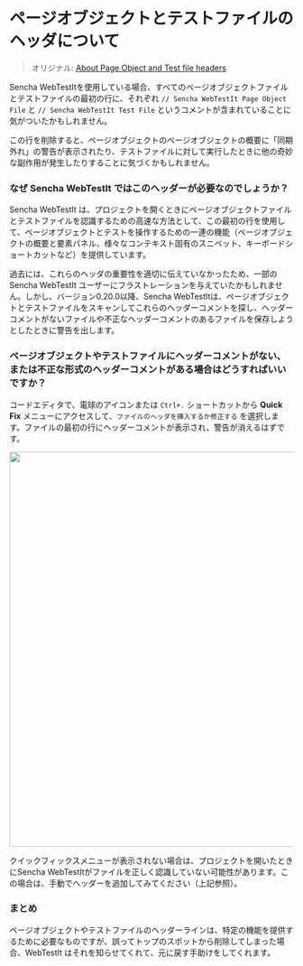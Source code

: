 # ページオブジェクトとテストファイルのヘッダについて

> オリジナル: [About Page Object and Test file headers](https://docs.sencha.com/webtestit/guides/advanced-topics/about-page-object-and-test-file-headers.html)

Sencha WebTestItを使用している場合、すべてのページオブジェクトファイルとテストファイルの最初の行に、それぞれ `// Sencha WebTestIt Page Object File` と `// Sencha WebTestIt Test File` というコメントが含まれていることに気がついたかもしれません。

この行を削除すると、ページオブジェクトのページオブジェクトの概要に「同期外れ」の警告が表示されたり、テストファイルに対して実行したときに他の奇妙な副作用が発生したりすることに気づくかもしれません。

### なぜ Sencha WebTestIt ではこのヘッダーが必要なのでしょうか？

Sencha WebTestIt は、プロジェクトを開くときにページオブジェクトファイルとテストファイルを認識するための高速な方法として、この最初の行を使用して、ページオブジェクトとテストを操作するための一連の機能（ページオブジェクトの概要と要素パネル、様々なコンテキスト固有のスニペット、キーボードショートカットなど）を提供しています。

過去には、これらのヘッダの重要性を適切に伝えていなかったため、一部の Sencha WebTestIt ユーザーにフラストレーションを与えていたかもしれません。しかし、バージョン0.20.0以降、Sencha WebTestItは、ページオブジェクトとテストファイルをスキャンしてこれらのヘッダーコメントを探し、ヘッダーコメントがないファイルや不正なヘッダーコメントのあるファイルを保存しようとしたときに警告を出します。

### ページオブジェクトやテストファイルにヘッダーコメントがない、または不正な形式のヘッダーコメントがある場合はどうすればいいですか？

コードエディタで、電球のアイコンまたは `Ctrl+.` ショートカットから **Quick Fix** メニューにアクセスして、`ファイルのヘッダを挿入するか修正する` を選択します。ファイルの最初の行にヘッダーコメントが表示され、警告が消えるはずです。

<img src="https://docs.sencha.com/webtestit/guides/images/headers-gif.gif" width="700px" />

クイックフィックスメニューが表示されない場合は、プロジェクトを開いたときにSencha WebTestItがファイルを正しく認識していない可能性があります。この場合は、手動でヘッダーを追加してみてください（上記参照）。

### まとめ

ページオブジェクトやテストファイルのヘッダーラインは、特定の機能を提供するために必要なものですが、誤ってトップのスポットから削除してしまった場合、WebTestIt はそれを知らせてくれて、元に戻す手助けをしてくれます。

